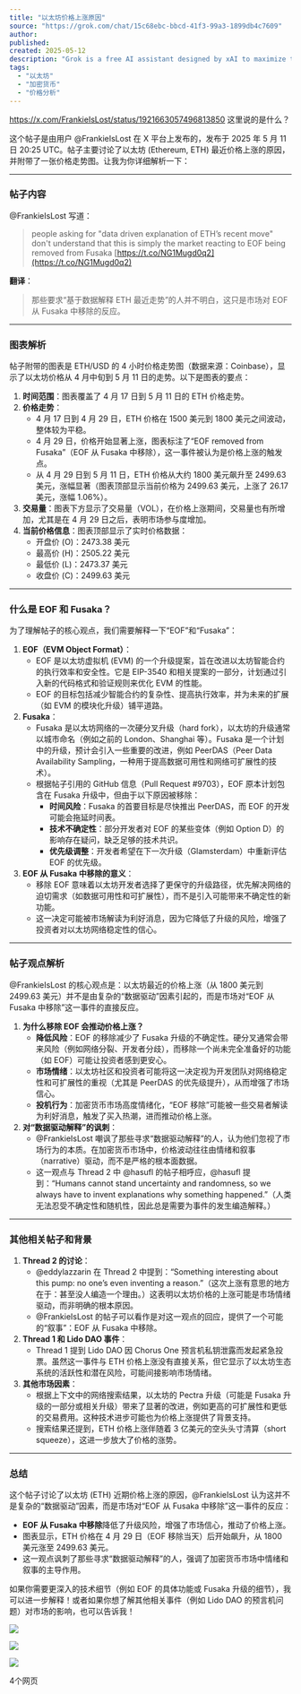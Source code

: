 ```yaml
---
title: "以太坊价格上涨原因"
source: "https://grok.com/chat/15c68ebc-bbcd-41f3-99a3-1899db4c7609"
author:
published:
created: 2025-05-12
description: "Grok is a free AI assistant designed by xAI to maximize truth and objectivity. Grok offers real-time search, image generation, trend analysis, and more."
tags:
  - "以太坊"
  - "加密货币"
  - "价格分析"
---
```

https://x.com/FrankieIsLost/status/1921663057496813850 这里说的是什么？

这个帖子是由用户 @FrankieIsLost 在 X 平台上发布的，发布于 2025 年 5 月 11 日 20:25 UTC。帖子主要讨论了以太坊 (Ethereum, ETH) 最近价格上涨的原因，并附带了一张价格走势图。让我为你详细解析一下：

---

### 帖子内容

@FrankieIsLost 写道：

> people asking for "data driven explanation of ETH’s recent move" don't understand that this is simply the market reacting to EOF being removed from Fusaka [https://t.co/NG1Mugd0q2](https://t.co/NG1Mugd0q2)

**翻译**：

> 那些要求“基于数据解释 ETH 最近走势”的人并不明白，这只是市场对 EOF 从 Fusaka 中移除的反应。

---

### 图表解析

帖子附带的图表是 ETH/USD 的 4 小时价格走势图（数据来源：Coinbase），显示了以太坊价格从 4 月中旬到 5 月 11 日的走势。以下是图表的要点：

1. **时间范围**：图表覆盖了 4 月 17 日到 5 月 11 日的 ETH 价格走势。
2. **价格走势**：
	- 4 月 17 日到 4 月 29 日，ETH 价格在 1500 美元到 1800 美元之间波动，整体较为平稳。
	- 4 月 29 日，价格开始显著上涨，图表标注了“EOF removed from Fusaka”（EOF 从 Fusaka 中移除），这一事件被认为是价格上涨的触发点。
	- 从 4 月 29 日到 5 月 11 日，ETH 价格从大约 1800 美元飙升至 2499.63 美元，涨幅显著（图表顶部显示当前价格为 2499.63 美元，上涨了 26.17 美元，涨幅 1.06%）。
3. **交易量**：图表下方显示了交易量（VOL），在价格上涨期间，交易量也有所增加，尤其是在 4 月 29 日之后，表明市场参与度增加。
4. **当前价格信息**：图表顶部显示了实时价格数据：
	- 开盘价 (O)：2473.38 美元
	- 最高价 (H)：2505.22 美元
	- 最低价 (L)：2473.37 美元
	- 收盘价 (C)：2499.63 美元

---

### 什么是 EOF 和 Fusaka？

为了理解帖子的核心观点，我们需要解释一下“EOF”和“Fusaka”：

1. **EOF（EVM Object Format）**：
	- EOF 是以太坊虚拟机 (EVM) 的一个升级提案，旨在改进以太坊智能合约的执行效率和安全性。它是 EIP-3540 和相关提案的一部分，计划通过引入新的代码格式和验证规则来优化 EVM 的性能。
	- EOF 的目标包括减少智能合约的复杂性、提高执行效率，并为未来的扩展（如 EVM 的模块化升级）铺平道路。
2. **Fusaka**：
	- Fusaka 是以太坊网络的一次硬分叉升级（hard fork），以太坊的升级通常以城市命名（例如之前的 London、Shanghai 等）。Fusaka 是一个计划中的升级，预计会引入一些重要的改进，例如 PeerDAS（Peer Data Availability Sampling，一种用于提高数据可用性和网络可扩展性的技术）。
	- 根据帖子引用的 GitHub 信息（Pull Request #9703），EOF 原本计划包含在 Fusaka 升级中，但由于以下原因被移除：
		- **时间风险**：Fusaka 的首要目标是尽快推出 PeerDAS，而 EOF 的开发可能会拖延时间表。
		- **技术不确定性**：部分开发者对 EOF 的某些变体（例如 Option D）的影响存在疑问，缺乏足够的技术共识。
		- **优先级调整**：开发者希望在下一次升级（Glamsterdam）中重新评估 EOF 的优先级。
3. **EOF 从 Fusaka 中移除的意义**：
	- 移除 EOF 意味着以太坊开发者选择了更保守的升级路径，优先解决网络的迫切需求（如数据可用性和可扩展性），而不是引入可能带来不确定性的新功能。
	- 这一决定可能被市场解读为利好消息，因为它降低了升级的风险，增强了投资者对以太坊网络稳定性的信心。

---

### 帖子观点解析

@FrankieIsLost 的核心观点是：以太坊最近的价格上涨（从 1800 美元到 2499.63 美元）并不是由复杂的“数据驱动”因素引起的，而是市场对“EOF 从 Fusaka 中移除”这一事件的直接反应。

1. **为什么移除 EOF 会推动价格上涨？**
	- **降低风险**：EOF 的移除减少了 Fusaka 升级的不确定性。硬分叉通常会带来风险（例如网络分裂、开发者分歧），而移除一个尚未完全准备好的功能（如 EOF）可能让投资者感到更安心。
	- **市场情绪**：以太坊社区和投资者可能将这一决定视为开发团队对网络稳定性和可扩展性的重视（尤其是 PeerDAS 的优先级提升），从而增强了市场信心。
	- **投机行为**：加密货币市场高度情绪化，“EOF 移除”可能被一些交易者解读为利好消息，触发了买入热潮，进而推动价格上涨。
2. **对“数据驱动解释”的讽刺**：
	- @FrankieIsLost 嘲讽了那些寻求“数据驱动解释”的人，认为他们忽视了市场行为的本质。在加密货币市场中，价格波动往往由情绪和叙事（narrative）驱动，而不是严格的根本面数据。
	- 这一观点与 Thread 2 中 @hasufl 的帖子相呼应，@hasufl 提到：“Humans cannot stand uncertainty and randomness, so we always have to invent explanations why something happened.”（人类无法忍受不确定性和随机性，因此总是需要为事件的发生编造解释。）

---

### 其他相关帖子和背景

1. **Thread 2 的讨论**：
	- @eddylazzarin 在 Thread 2 中提到：“Something interesting about this pump: no one’s even inventing a reason.”（这次上涨有意思的地方在于：甚至没人编造一个理由。）这表明以太坊价格的上涨可能是市场情绪驱动，而非明确的根本原因。
	- @FrankieIsLost 的帖子可以看作是对这一观点的回应，提供了一个可能的“叙事”：EOF 从 Fusaka 中移除。
2. **Thread 1 和 Lido DAO 事件**：
	- Thread 1 提到 Lido DAO 因 Chorus One 预言机私钥泄露而发起紧急投票。虽然这一事件与 ETH 价格上涨没有直接关系，但它显示了以太坊生态系统的活跃性和潜在风险，可能间接影响市场情绪。
3. **其他市场因素**：
	- 根据上下文中的网络搜索结果，以太坊的 Pectra 升级（可能是 Fusaka 升级的一部分或相关升级）带来了显著的改进，例如更高的可扩展性和更低的交易费用。这种技术进步可能也为价格上涨提供了背景支持。
	- 搜索结果还提到，ETH 价格上涨伴随着 3 亿美元的空头头寸清算（short squeeze），这进一步放大了价格的涨势。

---

### 总结

这个帖子讨论了以太坊 (ETH) 近期价格上涨的原因，@FrankieIsLost 认为这并不是复杂的“数据驱动”因素，而是市场对“EOF 从 Fusaka 中移除”这一事件的反应：

- **EOF 从 Fusaka 中移除**降低了升级风险，增强了市场信心，推动了价格上涨。
- 图表显示，ETH 价格在 4 月 29 日（EOF 移除当天）后开始飙升，从 1800 美元涨至 2499.63 美元。
- 这一观点讽刺了那些寻求“数据驱动解释”的人，强调了加密货币市场中情绪和叙事的主导作用。

如果你需要更深入的技术细节（例如 EOF 的具体功能或 Fusaka 升级的细节），我可以进一步解释！或者如果你想了解其他相关事件（例如 Lido DAO 的预言机问题）对市场的影响，也可以告诉我！

![](https://imgs.search.brave.com/xxsA4YxzaR0cl-DBsH9-lpv2gsif3KMYgM87p26bs_o/rs:fit:32:32:1:0/g:ce/aHR0cDovL2Zhdmlj/b25zLnNlYXJjaC5i/cmF2ZS5jb20vaWNv/bnMvYWQyNWM1NjA5/ZjZmZjNlYzI2MDNk/N2VkNmJhYjE2MzZl/MDY5ZTMxMDUzZmY1/NmU3NWIzNWVmMjk0/NTBjMjJjZi9naXRo/dWIuY29tLw)

![](https://imgs.search.brave.com/1t76Ws9F7vCOeRGLaGRryN18UiCTIE-WKBJvDckMCeg/rs:fit:32:32:1:0/g:ce/aHR0cDovL2Zhdmlj/b25zLnNlYXJjaC5i/cmF2ZS5jb20vaWNv/bnMvZDY5M2E0MGNj/ZmFmZmUxMDhjOTQy/MjBjNWQzZGU5OWRk/YTc1NDhlYWE5OWQy/ZmRhMzcwOTY1ZDBk/YjdmZTJlNC93d3cu/ZnhlbXBpcmUuY29t/Lw)

![](https://imgs.search.brave.com/E32lozwYjnFxYarC7FLNnkjC0P5PKZ5kdWQeehOUn24/rs:fit:32:32:1:0/g:ce/aHR0cDovL2Zhdmlj/b25zLnNlYXJjaC5i/cmF2ZS5jb20vaWNv/bnMvNmQ4MmNkNzdh/YmE4NzAzNTZjZDZl/YTlhMDNkZjIzM2My/ZThjMmIyYjExZWRl/ZTAxZjMyYWE4NWE5/NTNhNDRlMS9jb2lu/dGVsZWdyYXBoLmNv/bS8)

4个网页
